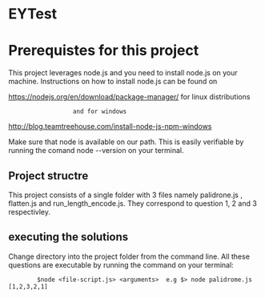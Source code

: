 # EYTest

# Prerequistes for this project

This project leverages node.js and  you need to install node.js on your machine. Instructions on how to install node.js can be found on

https://nodejs.org/en/download/package-manager/ for linux distributions 

                      and for windows
                      
  http://blog.teamtreehouse.com/install-node-js-npm-windows
  
  Make sure that node is available on our path. This is easily verifiable by running the comand  node --version on your terminal.
  

## Project structre
This project consists of a single folder with 3 files namely palidrone.js , flatten.js and run_length_encode.js. They correspond to question 1, 2 and 3 respectivley.

## executing the solutions

Change directory into the project folder from the command line. All these questions are executable by running the command on your terminal: 

            $node <file-script.js> <arguments>  e.g $> node palidrome.js [1,2,3,2,1]
